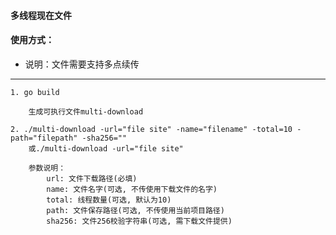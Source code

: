 #### 多线程现在文件

#### 使用方式：
- 说明：文件需要支持多点续传
----
    1. go build
```
    生成可执行文件multi-download
```

    2. ./multi-download -url="file site" -name="filename" -total=10 -path="filepath" -sha256=""
        或./multi-download -url="file site"
```
    参数说明：
        url: 文件下载路径(必填)
        name: 文件名字(可选, 不传使用下载文件的名字)
        total: 线程数量(可选, 默认为10)
        path: 文件保存路径(可选, 不传使用当前项目路径)
        sha256: 文件256校验字符串(可选, 需下载文件提供)
```
